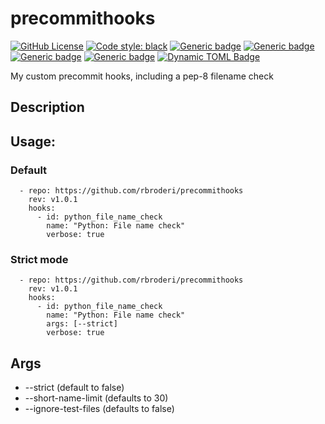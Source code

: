 precommithooks
================================================
[![GitHub License](https://img.shields.io/github/license/rbroderi/precommithooks)](https://github.com/rbroderi/precommithooks/blob/main/LICENSE)
[![Code style: black](https://img.shields.io/endpoint?url=https://raw.githubusercontent.com/astral-sh/ruff/main/assets/badge/v2.json)](https://github.com/astral-sh/ruff)
[![Generic badge](https://img.shields.io/badge/mypy-typed-purple.svg)](http://mypy-lang.org/)
[![Generic badge](https://img.shields.io/badge/beartype-runtime_typed-cyan.svg)](https://github.com/beartype/beartype)
[![Generic badge](https://img.shields.io/badge/bandit-checked-magenta.svg)](https://bandit.readthedocs.io/en/latest/)
[![Generic badge](https://img.shields.io/badge/uv-requirements-yellow.svg)](https://github.com/astral-sh/uv)
[![Dynamic TOML Badge](https://img.shields.io/badge/dynamic/toml?url=https%3A%2F%2Fraw.githubusercontent.com%2Frbroderi%2Fprecommithooks%2Fmain%2Fpyproject.toml&query=%24.project.version&label=Version)](https://github.com/rbroderi/Verbex/precommithooks)

My custom precommit hooks, including a pep-8 filename check


## Description



Usage:
---

### Default
```
  - repo: https://github.com/rbroderi/precommithooks
    rev: v1.0.1
    hooks:
      - id: python_file_name_check
        name: "Python: File name check"
        verbose: true
```
### Strict mode
```
  - repo: https://github.com/rbroderi/precommithooks
    rev: v1.0.1
    hooks:
      - id: python_file_name_check
        name: "Python: File name check"
        args: [--strict]
        verbose: true
```

## Args
* --strict (default to false)
* --short-name-limit (defaults to 30)
* --ignore-test-files (defaults to false)
